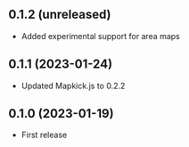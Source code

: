 ## 0.1.2 (unreleased)

- Added experimental support for area maps

## 0.1.1 (2023-01-24)

- Updated Mapkick.js to 0.2.2

## 0.1.0 (2023-01-19)

- First release
